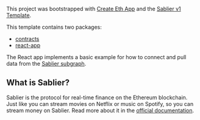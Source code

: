 This project was bootstrapped with [Create Eth App](https://github.com/paulrberg/create-eth-app) and the [Sablier v1 Template](https://github.com/paulrberg/create-eth-app/tree/develop/templates/sablier).

This template contains two packages:

- [contracts](/packages/contracts)
- [react-app](/packages/react-app)

The React app implements a basic example for how to connect and pull data from the [Sablier subgraph](https://thegraph.com/explorer/subgraph/sablierhq/sablier).

## What is Sablier?

Sablier is the protocol for real-time finance on the Ethereum blockchain. Just like you can stream movies on Netflix or music on Spotify, so you can stream money on Sablier. Read more about it in the [official documentation](https://docs.sablier.finance/).
